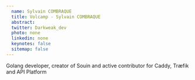 ```yaml
---
  name: Sylvain COMBRAQUE
  title: Volcamp - Sylvain COMBRAQUE
  abstract: 
  twitter: Darkweak_dev
  photo: none
  linkedin: none
  keynotes: false
  sitemap: false
---
```

Golang developer, creator of Souin and active contributor for Caddy, Træfik and API Platform